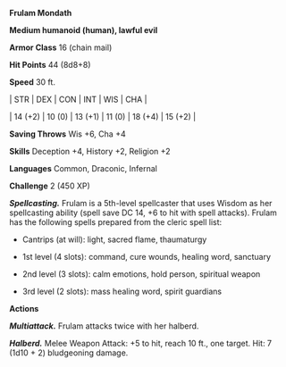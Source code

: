 **Frulam Mondath**

**Medium humanoid (human), lawful evil**

**Armor Class** 16 (chain mail)

**Hit Points** 44 (8d8+8)

**Speed** 30 ft.

|   STR   |   DEX   |   CON   |   INT   |   WIS   |   CHA   |
  
| 14 (+2) | 10 (0) | 13 (+1) | 11 (0) | 18 (+4) | 15 (+2) |

**Saving Throws** Wis +6, Cha +4

**Skills** Deception +4, History +2, Religion +2

**Languages** Common, Draconic, Infernal

**Challenge** 2 (450 XP)

***Spellcasting.*** Frulam is a 5th-level spellcaster that uses Wisdom as her spellcasting ability (spell save DC 14, +6 to hit with spell attacks). Frulam has the following spells prepared from the cleric spell list: 

* Cantrips (at will): light, sacred flame, thaumaturgy

* 1st level (4 slots): command, cure wounds, healing word, sanctuary

* 2nd level (3 slots): calm emotions, hold person, spiritual weapon

* 3rd level (2 slots): mass healing word, spirit guardians

**Actions**

***Multiattack.*** Frulam attacks twice with her halberd.

***Halberd.*** Melee Weapon Attack: +5 to hit, reach 10 ft., one target. Hit: 7 (1d10 + 2) bludgeoning damage.

